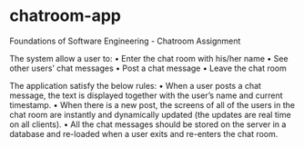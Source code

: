 # chatroom-app

Foundations of Software Engineering - 
Chatroom Assignment

The system allow a user to:
•         Enter the chat room with his/her name
•         See other users’ chat messages
•         Post a chat message 
•         Leave the chat room 
 
The application satisfy the below rules:
•         When a user posts a chat message, the text is displayed together with the user’s name and current timestamp. 
•         When there is a new post, the screens of all of the users in the chat room are instantly and dynamically updated (the updates are real time on all clients). 
•         All the chat messages should be stored on the server in a database and re-loaded when a user exits and re-enters the chat room. 
